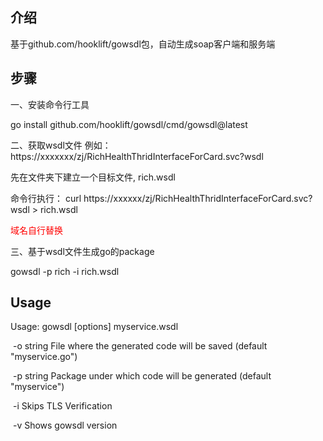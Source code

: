 ## 介绍
基于github.com/hooklift/gowsdl包，自动生成soap客户端和服务端

## 步骤

一、安装命令行工具

go install github.com/hooklift/gowsdl/cmd/gowsdl@latest

二、获取wsdl文件
例如：https://xxxxxxx/zj/RichHealthThridInterfaceForCard.svc\?wsdl


先在文件夹下建立一个目标文件, rich.wsdl

命令行执行：
curl https://xxxxxx/zj/RichHealthThridInterfaceForCard.svc\?wsdl > rich.wsdl

<span style="color: red; "> 域名自行替换</span> 

三、基于wsdl文件生成go的package

gowsdl -p rich -i rich.wsdl


## Usage

Usage: gowsdl [options] myservice.wsdl
       

​        -o string  File where the generated code will be saved (default "myservice.go")
​      

​        -p string  Package under which code will be generated (default "myservice")

​        -i    Skips TLS Verification
​       

​       -v    Shows gowsdl version
